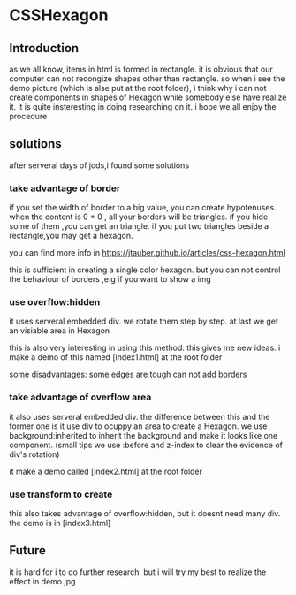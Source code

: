 # CSSHexagon

## Introduction

as we all know, items in html is formed in rectangle. it is obvious that our computer can not recongize shapes other than rectangle. so
when i see the demo picture (which is alse put at the root folder), i think why i can not create components in shapes of Hexagon while 
somebody else have realize it.
it is quite insteresting in doing researching on it. i hope we all enjoy the procedure

## solutions
after serveral days of jods,i found some solutions 

### take advantage of border
if you set the width of border to a big value, you can create  hypotenuses. when the content is 0 * 0 , all your borders will be 
triangles. if you hide some of them ,you can get an triangle. if you put two triangles beside a rectangle,you may get a hexagon.

you can find more info in https://jtauber.github.io/articles/css-hexagon.html

this is sufficient in creating a single color hexagon. but you can not control the behaviour of borders ,e.g  if you want to show a img

### use overflow:hidden
it uses serveral embedded div. we rotate them step by step. at last we get an visiable area in Hexagon  

this is also very interesting in using this method. this gives me new ideas. i make a demo of this named [index1.html] at the root folder

some disadvantages: 
  some edges are tough
  can not add borders

### take advantage of overflow area
it also uses serveral embedded div. the difference between this and the former one is it use div to ocuppy an area to create a 
Hexagon.
we use background:inherited   to inherit the background and make it looks like one component.
(small tips we use :before and z-index to clear the evidence of div's rotation)

it make a demo called [index2.html] at the root folder

### use transform to create
this also takes advantage of overflow:hidden, but it doesnt need many div. the demo is in [index3.html]

## Future
it is hard for i to do further research. but i will try my best to realize the effect in demo.jpg
